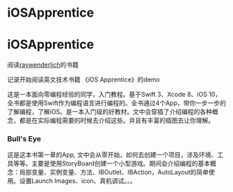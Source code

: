 # iOSApprentice
# iOSApprentice
阅读[raywenderlich](https://www.raywenderlich.com)的书籍

记录开始阅读英文技术书籍 《iOS Apprentice》的demo

这是一本面向零编程经验的同学，入门教程。基于Swift 3、Xcode 8、iOS 10，全书都是使用Swift作为编程语言进行编程的。全书通过4个App，带你一步一步的了解编程，了解iOS。是一本入门级的好教材。文中会穿插了介绍编程的各种概念，都是在实际编程需要的时候去介绍这些。并且有丰富的插图去让你理解。


### Bull's Eye

这是这本书第一章的App, 文中会从零开始，如何去创建一个项目，涉及环境、工具等等。主要是使用StoryBoard创建一个小型游戏。期间会介绍编程的基本概念：局部变量、实例变量、方法、IBOutlet、IBAction，AutoLayout的简单使用。设置Launch Images、icon、真机调试。。。
